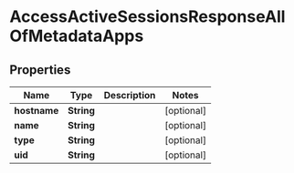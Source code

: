 

# AccessActiveSessionsResponseAllOfMetadataApps


## Properties

| Name | Type | Description | Notes |
|------------ | ------------- | ------------- | -------------|
|**hostname** | **String** |  |  [optional] |
|**name** | **String** |  |  [optional] |
|**type** | **String** |  |  [optional] |
|**uid** | **String** |  |  [optional] |



